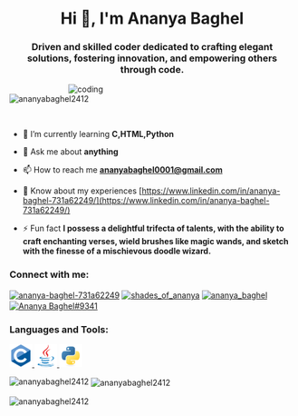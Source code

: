 <h1 align="center">Hi 👋, I'm Ananya Baghel</h1>
<h3 align="center">Driven and skilled coder dedicated to crafting elegant solutions, fostering innovation, and empowering others through code.</h3>
<img align="right" alt="coding" width="400" src="https://mir-s3-cdn-cf.behance.net/project_modules/disp/601014116770475.6068beff4640a.gif">
<p align="left"> <img src="https://komarev.com/ghpvc/?username=ananyabaghel2412&label=Profile%20views&color=0e75b6&style=flat" alt="ananyabaghel2412" /> </p>

<p align="left"> <a href="https://twitter.com/" target="blank"><img src="https://img.shields.io/twitter/follow/?logo=twitter&style=for-the-badge" alt="" /></a> </p>

- 🌱 I’m currently learning **C,HTML,Python**

- 💬 Ask me about **anything**

- 📫 How to reach me **ananyabaghel0001@gmail.com**

- 📄 Know about my experiences [https://www.linkedin.com/in/ananya-baghel-731a62249/](https://www.linkedin.com/in/ananya-baghel-731a62249/)

- ⚡ Fun fact **I possess a delightful trifecta of talents, with the ability to craft enchanting verses, wield brushes like magic wands, and sketch with the finesse of a mischievous doodle wizard.**

<h3 align="left">Connect with me:</h3>
<p align="left">
<a href="https://linkedin.com/in/ananya-baghel-731a62249" target="blank"><img align="center" src="https://raw.githubusercontent.com/rahuldkjain/github-profile-readme-generator/master/src/images/icons/Social/linked-in-alt.svg" alt="ananya-baghel-731a62249" height="30" width="40" /></a>
<a href="https://instagram.com/shades_of_ananya" target="blank"><img align="center" src="https://raw.githubusercontent.com/rahuldkjain/github-profile-readme-generator/master/src/images/icons/Social/instagram.svg" alt="shades_of_ananya" height="30" width="40" /></a>
<a href="https://dribbble.com/ananya_baghel" target="blank"><img align="center" src="https://raw.githubusercontent.com/rahuldkjain/github-profile-readme-generator/master/src/images/icons/Social/dribbble.svg" alt="ananya_baghel" height="30" width="40" /></a>
<a href="https://discord.gg/Ananya Baghel#9341" target="blank"><img align="center" src="https://raw.githubusercontent.com/rahuldkjain/github-profile-readme-generator/master/src/images/icons/Social/discord.svg" alt="Ananya Baghel#9341" height="30" width="40" /></a>
</p>

<h3 align="left">Languages and Tools:</h3>
<p align="left"> <a href="https://www.cprogramming.com/" target="_blank" rel="noreferrer"> <img src="https://raw.githubusercontent.com/devicons/devicon/master/icons/c/c-original.svg" alt="c" width="40" height="40"/> </a> <a href="https://www.java.com" target="_blank" rel="noreferrer"> <img src="https://raw.githubusercontent.com/devicons/devicon/master/icons/java/java-original.svg" alt="java" width="40" height="40"/> </a> <a href="https://www.python.org" target="_blank" rel="noreferrer"> <img src="https://raw.githubusercontent.com/devicons/devicon/master/icons/python/python-original.svg" alt="python" width="40" height="40"/> </a> </p>

<p><img align="left" src="https://github-readme-stats.vercel.app/api/top-langs?username=ananyabaghel2412&show_icons=true&locale=en&layout=compact" alt="ananyabaghel2412" /></p>

<p>&nbsp;<img align="center" src="https://github-readme-stats.vercel.app/api?username=ananyabaghel2412&show_icons=true&locale=en" alt="ananyabaghel2412" /></p>

<p><img align="center" src="https://github-readme-streak-stats.herokuapp.com/?user=ananyabaghel2412&" alt="ananyabaghel2412" /></p>
